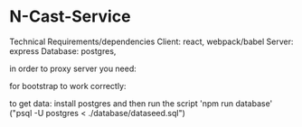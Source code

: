 # N-Cast-Service

Technical Requirements/dependencies
Client: react, webpack/babel
Server: express
Database: postgres, 


in order to proxy server you need:

for bootstrap to work correctly:
<link rel="stylesheet" href="https://stackpath.bootstrapcdn.com/bootstrap/4.3.1/css/bootstrap.min.css"
    integrity="sha384-ggOyR0iXCbMQv3Xipma34MD+dH/1fQ784/j6cY/iJTQUOhcWr7x9JvoRxT2MZw1T" crossorigin="anonymous"> 

to get data:
install postgres and then run the script 'npm run database' ("psql -U postgres < ./database/dataseed.sql")